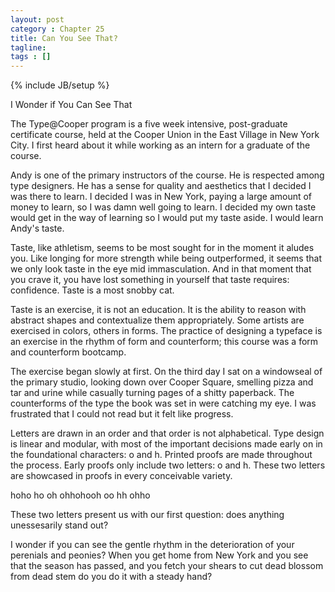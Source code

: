 ```yaml
---
layout: post
category : Chapter 25
title: Can You See That?
tagline:
tags : []
---
```

{% include JB/setup %}

I Wonder if You Can See That

The Type@Cooper program is a five week intensive, post-graduate certificate course, held at the Cooper Union in the East Village in New York City. I first heard about it while working as an intern for a graduate of the course.

Andy is one of the primary instructors of the course. He is respected among type designers. He has a sense for quality and aesthetics that I decided I was there to learn. I decided I was in New York, paying a large amount of money to learn, so I was damn well going to learn. I decided my own taste would get in the way of learning so I would put my taste aside. I would learn Andy's taste.

Taste, like athletism, seems to be most sought for in the moment it aludes you. Like longing for more strength while being outperformed, it seems that we only look taste in the eye mid immasculation. And in that moment that you crave it, you have lost something in yourself that taste requires: confidence. Taste is a most snobby cat.

Taste is an exercise, it is not an education. It is the ability to reason with abstract shapes and contextualize them appropriately. Some artists are exercised in colors, others in forms. The practice of designing a typeface is an exercise in the rhythm of form and counterform; this course was a form and counterform bootcamp.

The exercise began slowly at first. On the third day I sat on a windowseal of the primary studio, looking down over Cooper Square, smelling pizza and tar and urine while casually turning pages of a shitty paperback. The counterforms of the type the book was set in were catching my eye. I was frustrated that I could not read but it felt like progress.

Letters are drawn in an order and that order is not alphabetical. Type design is linear and modular, with most of the important decisions made early on in the foundational characters: o and h. Printed proofs are made throughout the process. Early proofs only include two letters: o and h. These two letters are showcased in proofs in every conceivable variety.

hoho ho oh ohhohooh oo hh ohho

These two letters present us with our first question: does anything unessesarily stand out?

I wonder if you can see the gentle rhythm in the deterioration of your perenials and peonies? When you get home from New York and you see that the season has passed, and you fetch your shears to cut dead blossom from dead stem do you do it with a steady hand?



<!-- {% capture text %}...
<body>
  <div id="sidebar"> ... </div>
  <div id="main">
    |.{content}.|
  </div>
</body>
...{% endcapture %}
{% include JB/liquid_raw %} -->
